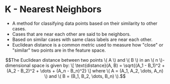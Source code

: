 # K - Nearest Neighbors

- A method for classifying data points based on their similarity to other cases.
- Cases that are near each other are said to be neighbors.
- Based on similar cases with same class labels are near each other.
- Euclidean distance is a common metric used to measure how "close" or "similar" two points are in the feature space.

```math
The Euclidean distance between two points \( A \) and \( B \) in an \( n \)-dimensional space is given by:

\[
\text{distance}(A, B) = \sqrt{(A_1 - B_1)^2 + (A_2 - B_2)^2 + \dots + (A_n - B_n)^2}
\]

where \( A = (A_1, A_2, \dots, A_n) \) and \( B = (B_1, B_2, \dots, B_n) \).
```
